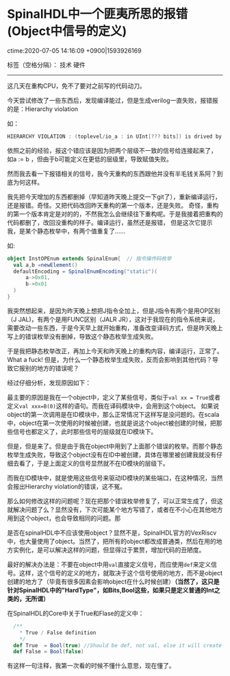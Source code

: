 # SpinalHDL中一个匪夷所思的报错(Object中信号的定义)
ctime:2020-07-05 14:16:09 +0900|1593926169

标签（空格分隔）： 技术 硬件

---

这几天在重构CPU，免不了要对之前写的代码动刀。

今天尝试修改了一些东西后，发现编译能过，但是生成verilog一直失败，报错报的是：Hierarchy violation

如：
```scala
HIERARCHY VIOLATION : (toplevel/io_a : in UInt[??? bits]) is drived by XXX , but isn't accessible in the XXX component.
```

依照之前的经验，报这个错应该是因为把两个层级不一致的信号给连接起来了， 如a := b ，但由于b可能定义在更低的层级里，导致赋值失败。

然而我去看一下报错相关的信号，我今天重构的东西跟他并没有半毛钱关系阿？到底为何这样。

我先把今天增加的东西都删掉（早知道昨天晚上提交一下git了），重新编译运行，还是报错。奇怪。又把代码改回昨天重构的第一个版本，还是失败。
奇怪，重构的第一个版本肯定是对的的，不然我怎么会继续往下重构呢。于是我接着把重构的代码都删了，改回没重构的样子。编译运行，虽然还是报错，
但是这次它提示我，是某个静态枚举中，有两个值重复了……

如:
```scala
object InstOPEnum extends SpinalEnum{  // 指令操作码枚举
  val a,b =newElement()
  defaultEncoding = SpinalEnumEncoding("static")(
      a->0x01,
      b->0x01
  )
}
```

我突然想起来，是因为昨天晚上想把J指令全加上，但是J指令有两个是用OP区别（J JAL)，有两个是用FUNC区别（JALR JR），这对于我现在的指令系统来说，
需要改动一些东西，于是今天早上就开始重构，准备改变译码方式，但是昨天晚上写上的错误枚举没有删掉，导致这个静态枚举生成失败。

于是我把静态枚举改正，再加上今天和昨天晚上的重构内容，编译运行，正常了。What a fuck! 但是，为什么一个静态枚举生成失败，反而会影响到其他代码？导致它报别的地方的错误呢？

经过仔细分析，发现原因如下：

最主要的原因是我在一个object中，定义了某些信号，类似于`val xx = True`或者定义`val xxx=B(0)`这样的语句。而我在译码模块中，会用到这个object。
如果说object的第一次调用是在ID模块中，那么正常情况下这样写是没问题的。在scala中，object在第一次使用的时候被创建，也就是说这个object被创建的时候，把那些信号也都定义了，此时那些信号的层级就在ID模块下。

但是，但是来了。但是由于我在object中用到了上面那个错误的枚举。而那个静态枚举生成失败，导致这个object没有在ID中被创建，具体在哪里被创建我就没有仔细去看了，于是上面定义的信号显然就不在ID模块的层级下。

而我在ID模块中，就是使用这些信号来驱动ID模块的某些端口，在这种情况，当然会报出Hierarchy violation的错误，这不冤。

那么如何修改这样的问题呢？现在把那个错误枚举修复了，可以正常生成了，但这就解决问题了么？显然没有，下次可能某个地方写错了，或者在不小心在其他地方用到这个object，也会导致相同的问题。那

是否在spinalHDL中不应该使用object？显然不是，SpinalHDL官方的VexRiscv中，也大量使用了object。当然了，把所有的object都改成普通类，然后在用的地方实例化，是可以解决这样的问题，但显得过于累赘，增加代码的丑陋度。

最好的解决办法是：不要在object中用`val`直接定义信号，而应使用`def`来定义信号。这样，这个信号的定义的地方，就取决于这个信号使用的地方，而不是object创建的地方了（毕竟有很多因素会影响object在什么时候创建）**（当然了，这只是针对SpinalHDL中的"HardType"，如Bits,Bool这些，如果只是定义普通的Int之类的，无所谓）**

在SpinalHDL的Core中关于True和Flase的定义中：
```scala
  /**
    * True / False definition
    */
  def True  = Bool(true) //Should be def, not val, else it will create cross hierarchy usage of the same instance
  def False = Bool(false)
```

有这样一句注释，我第一次看的时候不懂什么意思，现在懂了。

